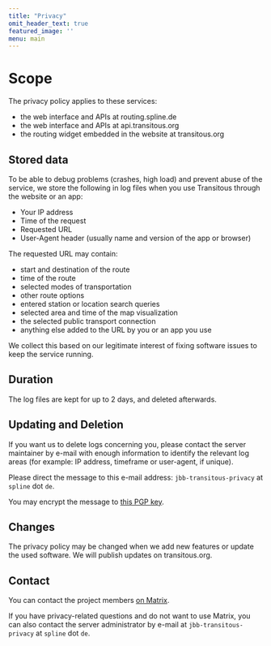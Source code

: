 ```yaml
---
title: "Privacy"
omit_header_text: true
featured_image: ''
menu: main
---
```


<!--
SPDX-FileCopyrightText: 2024 Jonah Brüchert <jbb@kaidan.im>

SPDX-License-Identifier: AGPL-3.0-or-later
-->

# Scope

The privacy policy applies to these services:
* the web interface and APIs at routing.spline.de
* the web interface and APIs at api.transitous.org
* the routing widget embedded in the website at transitous.org

## Stored data

To be able to debug problems (crashes, high load) and prevent abuse of the service, we store the following in log files when you use Transitous through the website or an app:

- Your IP address
- Time of the request
- Requested URL
- User-Agent header (usually name and version of the app or browser)

The requested URL may contain:

- start and destination of the route
- time of the route
- selected modes of transportation
- other route options
- entered station or location search queries
- selected area and time of the map visualization
- the selected public transport connection
- anything else added to the URL by you or an app you use

We collect this based on our legitimate interest of fixing software issues to keep the service running.

## Duration

The log files are kept for up to 2 days, and deleted afterwards.

## Updating and Deletion

If you want us to delete logs concerning you, please contact the server maintainer by e-mail with enough information to identify the relevant log areas (for example: IP address, timeframe or user-agent, if unique).

Please direct the message to this e-mail address: `jbb-transitous-privacy` at `spline` dot `de`.

You may encrypt the message to [this PGP key](https://keys.openpgp.org/search?q=C3D7CAFBF442353F95F69F4AA81E075ABEC80A7E).

## Changes

The privacy policy may be changed when we add new features or update the used software. We will publish updates on transitous.org.

## Contact

You can contact the project members [on Matrix](https://matrix.to/#/#transitous:matrix.spline.de).

If you have privacy-related questions and do not want to use Matrix, you can also contact the server administrator by e-mail at
`jbb-transitous-privacy` at `spline` dot `de`.
